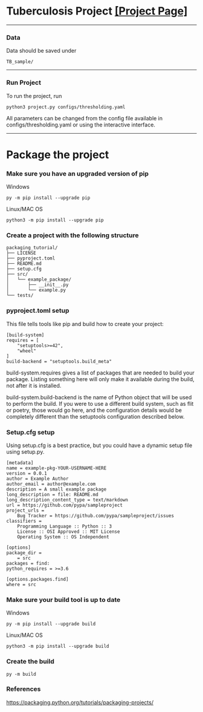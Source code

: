 
# Tuberculosis Project [[Project Page]](https://github.com/marinadominguez/TBProject)

---

### Data

Data should be saved under
```
TB_sample/
```

---

### Run Project

To run the project, run

```
python3 project.py configs/thresholding.yaml
```

All parameters can be changed from the config file available in configs/thresholding.yaml or using the interactive interface.

---

# Package the project
### Make sure you have an upgraded version of pip
Windows
```
py -m pip install --upgrade pip
```

Linux/MAC OS
```
python3 -m pip install --upgrade pip
```

### Create a project with the following structure
```
packaging_tutorial/
├── LICENSE
├── pyproject.toml
├── README.md
├── setup.cfg
├── src/
│   └── example_package/
│       ├── __init__.py
│       └── example.py
└── tests/
```

### pyproject.toml setup

This file tells tools like pip and build how to create your project:

```
[build-system]
requires = [
    "setuptools>=42",
    "wheel"
]
build-backend = "setuptools.build_meta"
```
build-system.requires gives a list of packages that are needed to build your package. Listing something here will only make it available during the build, not after it is installed.

build-system.build-backend is the name of Python object that will be used to perform the build. If you were to use a different build system, such as flit or poetry, those would go here, and the configuration details would be completely different than the setuptools configuration described below.


### Setup.cfg setup
Using setup.cfg is a best practice, but you could have a dynamic setup file using setup.py.

```
[metadata]
name = example-pkg-YOUR-USERNAME-HERE
version = 0.0.1
author = Example Author
author_email = author@example.com
description = A small example package
long_description = file: README.md
long_description_content_type = text/markdown
url = https://github.com/pypa/sampleproject
project_urls =
    Bug Tracker = https://github.com/pypa/sampleproject/issues
classifiers =
    Programming Language :: Python :: 3
    License :: OSI Approved :: MIT License
    Operating System :: OS Independent

[options]
package_dir =
    = src
packages = find:
python_requires = >=3.6

[options.packages.find]
where = src

```

### Make sure your build tool is up to date
Windows
```
py -m pip install --upgrade build
```
Linux/MAC OS
```
python3 -m pip install --upgrade build
```


### Create the build
```
py -m build
```













### References
https://packaging.python.org/tutorials/packaging-projects/
